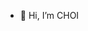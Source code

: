 - 👋 Hi, I’m CHOI

<!---
CHOI97/CHOI97 is a ✨ special ✨ repository because its `README.md` (this file) appears on your GitHub profile.
You can click the Preview link to take a look at your changes.
--->
